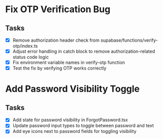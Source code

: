 # Fix OTP Verification Bug

## Tasks
- [x] Remove authorization header check from supabase/functions/verify-otp/index.ts
- [x] Adjust error handling in catch block to remove authorization-related status code logic
- [x] Fix environment variable names in verify-otp function
- [x] Test the fix by verifying OTP works correctly

# Add Password Visibility Toggle

## Tasks
- [x] Add state for password visibility in ForgotPassword.tsx
- [x] Update password input types to toggle between password and text
- [x] Add eye icons next to password fields for toggling visibility
